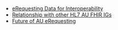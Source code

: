 - [eRequesting Data for Interoperability](auereqdi.html)
- [Relationship with other HL7 AU FHIR IGs](relationship.html)
- [Future of AU eRequesting](future.html)

